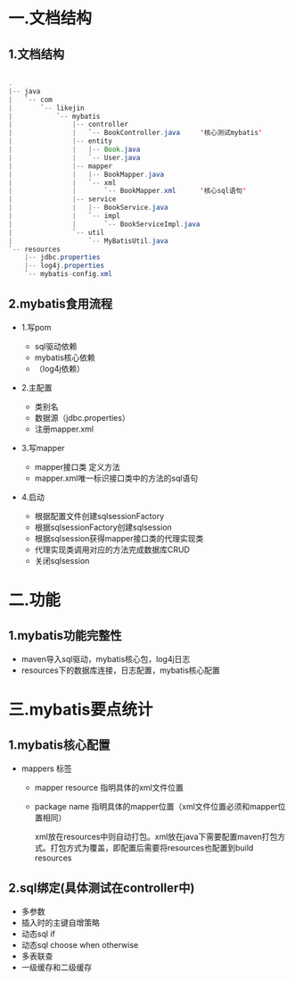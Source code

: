 # 一.文档结构
## 1.文档结构

```java

.
|-- java
|   `-- com
|       `-- likejin
|           `-- mybatis
|               |-- controller
|               |   `-- BookController.java		'核心测试mybatis'	
|               |-- entity
|               |   |-- Book.java
|               |   `-- User.java
|               |-- mapper
|               |   |-- BookMapper.java
|               |   `-- xml
|               |       `-- BookMapper.xml		'核心sql语句'
|               |-- service
|               |   |-- BookService.java	
|               |   `-- impl
|               |       `-- BookServiceImpl.java	
|               `-- util
|                   `-- MyBatisUtil.java
`-- resources
    |-- jdbc.properties
    |-- log4j.properties
    `-- mybatis-config.xml
```

## 2.mybatis食用流程
+ 1.写pom
    + sql驱动依赖
    + mybatis核心依赖
    + （log4j依赖）

+ 2.主配置
    + 类别名
    + 数据源（jdbc.properties）
    + 注册mapper.xml
+ 3.写mapper
    + mapper接口类 定义方法
    + mapper.xml唯一标识接口类中的方法的sql语句
+ 4.启动
    + 根据配置文件创建sqlsessionFactory
    + 根据sqlsessionFactory创建sqlsession
    + 根据sqlsession获得mapper接口类的代理实现类
    + 代理实现类调用对应的方法完成数据库CRUD
    + 关闭sqlsession

# 二.功能

## 1.mybatis功能完整性

+ maven导入sql驱动，mybatis核心包，log4j日志
+ resources下的数据库连接，日志配置，mybatis核心配置

# 三.mybatis要点统计

## 1.mybatis核心配置

+ mappers 标签 

  + mapper resource 指明具体的xml文件位置

  + package name 指明具体的mapper位置（xml文件位置必须和mapper位置相同）

    xml放在resources中则自动打包。xml放在java下需要配置maven打包方式。打包方式为覆盖，即配置后需要将resources也配置到build resources

## 2.sql绑定(具体测试在controller中)

+ 多参数
+ 插入时的主键自增策略
+ 动态sql if
+ 动态sql choose when otherwise
+ 多表联查
+ 一级缓存和二级缓存

​		

